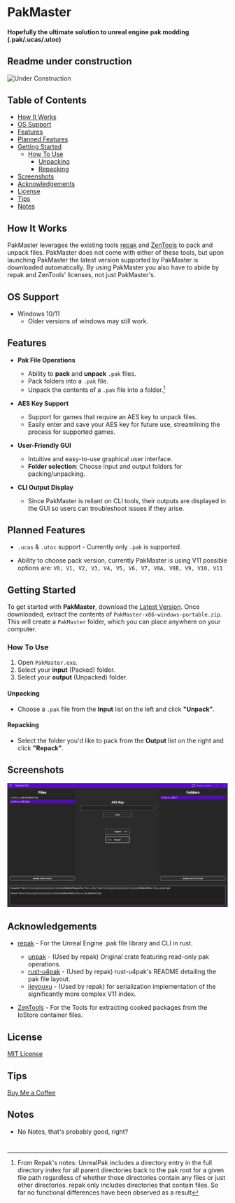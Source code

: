 # PakMaster

#### Hopefully the ultimate solution to unreal engine pak modding (.pak/.ucas/.utoc)

## Readme under construction
<img src="https://i.imgflip.com/1u2oyu.jpg" alt="Under Construction" width="300">

## Table of Contents

- [How It Works](#how-it-works)
- [OS Support](#os-support)
- [Features](#features)
- [Planned Features](#planned-features)
- [Getting Started](#getting-started)
  - [How To Use](#how-to-use)
    - [Unpacking](#unpacking)
    - [Repacking](#repacking)
- [Screenshots](#screenshots)
- [Acknowledgements](#acknowledgements)
- [License](#license)
- [Tips](#tips)
- [Notes](#notes)

## How It Works

PakMaster leverages the existing tools [repak](https://github.com/trumank/repak) and [ZenTools](https://github.com/LongerWarrior/ZenTools) to pack and unpack files.
PakMaster does not come with either of these tools, but upon launching PakMaster the latest version supported by PakMaster is downloaded automatically.
By using PakMaster you also have to abide by repak and ZenTools' licenses, not just PakMaster's.

## OS Support
- Windows 10/11
  - Older versions of windows may still work.

## Features

- **Pak File Operations**
  - Ability to **pack** and **unpack** `.pak` files.
  - Pack folders into a `.pak` file.
  - Unpack the contents of a `.pak` file into a folder.[^1]

- **AES Key Support**
  - Support for games that require an AES key to unpack files.
  - Easily enter and save your AES key for future use, streamlining the process for supported games.

- **User-Friendly GUI**
  - Intuitive and easy-to-use graphical user interface.
  - **Folder selection**: Choose input and output folders for packing/unpacking.

- **CLI Output Display**
  - Since PakMaster is reliant on CLI tools, their outputs are displayed in the GUI so users can troubleshoot issues if they arise.

## Planned Features

- `.ucas` & `.utoc` support - Currently only `.pak` is supported.

- Ability to choose pack version, currently PakMaster is using V11 possible options are: `V0, V1, V2, V3, V4, V5, V6, V7, V8A, V8B, V9, V10, V11`

## Getting Started

To get started with **PakMaster**, download the [Latest Version](https://github.com/AriesLR/PakMaster/releases/latest). Once downloaded, extract the contents of `PakMaster-x86-windows-portable.zip`. This will create a `PakMaster` folder, which you can place anywhere on your computer.

### How To Use

1. Open `PakMaster.exe`.
2. Select your **input** (Packed) folder.
3. Select your **output** (Unpacked) folder.

#### Unpacking
- Choose a `.pak` file from the **Input** list on the left and click **"Unpack"**.

#### Repacking
- Select the folder you'd like to pack from the **Output** list on the right and click **"Repack"**.

## Screenshots

![PakMaster](https://raw.githubusercontent.com/AriesLR/PakMaster/refs/heads/main/docs/images/pakmaster-main.png)
 
## Acknowledgements
- [repak](https://github.com/trumank/repak) - For the Unreal Engine .pak file library and CLI in rust.
    - [unpak](https://github.com/bananaturtlesandwich/unpak) - (Used by repak) Original crate featuring read-only pak operations.
    - [rust-u4pak](https://github.com/bananaturtlesandwich/unpak) - (Used by repak) rust-u4pak's README detailing the pak file layout.
    - [jieyouxu](https://github.com/jieyouxu) - (Used by repak) for serialization implementation of the significantly more complex V11 index.

- [ZenTools](https://github.com/LongerWarrior/ZenTools) - For the Tools for extracting cooked packages from the IoStore container files.

## License

[MIT License](LICENSE)

## Tips
[Buy Me a Coffee](https://www.buymeacoffee.com/arieslr)

## Notes

- No Notes, that's probably good, right?

#

[^1]: From Repak's notes: UnrealPak includes a directory entry in the full directory index for all parent directories back to the pak root for a given file path regardless of whether those directories contain any files or just other directories. repak only includes directories that contain files. So far no functional differences have been observed as a result